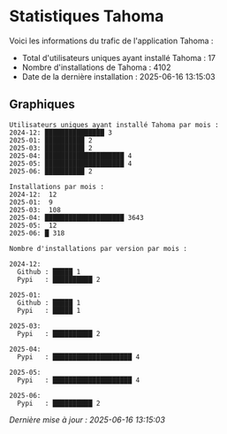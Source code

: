 # Statistiques Tahoma

Voici les informations du trafic de l'application Tahoma :
- Total d'utilisateurs uniques ayant installé Tahoma : 17
- Nombre d'installations de Tahoma : 4102
- Date de la dernière installation : 2025-06-16 13:15:03

## Graphiques
```
Utilisateurs uniques ayant installé Tahoma par mois :
2024-12: ███████████████ 3
2025-01: ██████████ 2
2025-03: ██████████ 2
2025-04: ████████████████████ 4
2025-05: ████████████████████ 4
2025-06: ██████████ 2
```

```
Installations par mois :
2024-12:  12
2025-01:  9
2025-03:  108
2025-04: ████████████████████ 3643
2025-05:  12
2025-06: █ 318
```

```
Nombre d'installations par version par mois :

2024-12:
  Github : █████ 1
  Pypi   : ██████████ 2

2025-01:
  Github : █████ 1
  Pypi   : █████ 1

2025-03:
  Pypi   : ██████████ 2

2025-04:
  Pypi   : ████████████████████ 4

2025-05:
  Pypi   : ████████████████████ 4

2025-06:
  Pypi   : ██████████ 2
```


*Dernière mise à jour : 2025-06-16 13:15:03*
